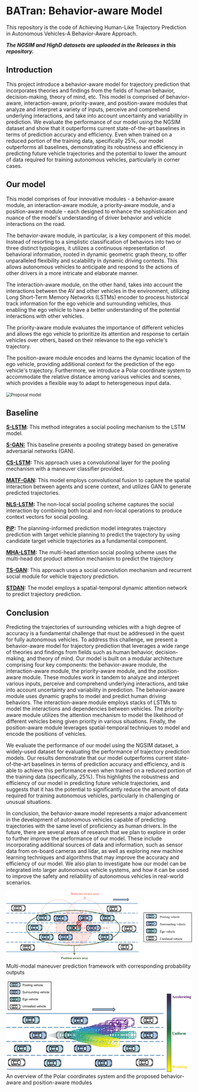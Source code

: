 # BATran: Behavior-aware Model

This repository is the code of Achieving Human-Like Trajectory Prediction in Autonomous Vehicles-A Behavior-Aware Approach.

***The NGSIM and HighD datasets are uploaded in the Releases in this repository.***



## Introduction

This project introduce a behavior-aware model for trajectory prediction that incorporates theories and findings from the fields of human behavior, decision-making, theory of mind, etc. This model is comprised of behavior-aware, interaction-aware, priority-aware, and position-aware modules that analyze and interpret a variety of inputs, perceive and comprehend underlying interactions, and take into account uncertainty and variability in prediction. We evaluate the performance of our model using the NGSIM dataset and show that it outperforms current state-of-the-art baselines in terms of prediction accuracy and efficiency. Even when trained on a reduced portion of the training data, specifically 25%, our model outperforms all baselines, demonstrating its robustness and efficiency in predicting future vehicle trajectories and the potential to lower the amount of data required for training autonomous vehicles, particularly in corner cases.



## Our model

This model comprises of four innovative modules - a behavior-aware module, an interaction-aware module, a priority-aware module, and a position-aware module - each designed to enhance the sophistication and nuance of the model's understanding of driver behavior and vehicle interactions on the road.

 The behavior-aware module, in particular, is a key component of this model. Instead of resorting to a simplistic classification of behaviors into two or three distinct typologies, it utilizes a continuous representation of behavioral information, rooted in dynamic geometric graph theory, to offer unparalleled flexibility and scalability in dynamic driving contexts. This allows autonomous vehicles to anticipate and respond to the actions of other drivers in a more intricate and elaborate manner. 

The interaction-aware module, on the other hand, takes into account the interactions between the AV and other vehicles in the environment, utilizing Long Short-Term Memory Networks (LSTMs) encoder to process historical track information for the ego vehicle and surrounding vehicles, thus enabling the ego vehicle to have a better understanding of the potential interactions with other vehicles. 

The priority-aware module evaluates the importance of different vehicles and allows the ego vehicle to prioritize its attention and response to certain vehicles over others, based on their relevance to the ego vehicle's trajectory. 

The position-aware module encodes and learns the dynamic location of the ego vehicle, providing additional context for the prediction of the ego vehicle's trajectory. Furthermore, we introduce a Polar coordinate system to accommodate the relative distance among various vehicles and scenes, which provides a flexible way to adapt to heterogeneous input data.



<img src="D:\网页下载\toutu4.png" alt="Proposal model" title="Pooling approaches" style="zoom:80%;" />





## Baseline

**[S-LSTM](https://ieeexplore.ieee.org/document/7780479)**: This method integrates a social pooling mechanism to the LSTM model.

**[S-GAN:](https://ieeexplore.ieee.org/document/8578338)** This baseline presents a pooling strategy based on generative adversarial networks (GAN).

**[CS-LSTM](https://ieeexplore.ieee.org/document/8575356):** This approach uses a convolutional layer for the pooling mechanism with a maneuver classifier provided.

**[MATF-GAN](https://ieeexplore.ieee.org/document/8953520):** This model employs convolutional fusion to capture the spatial interaction between agents and scene context, and utilizes GAN to generate predicted trajectories. 

**[NLS-LSTM](https://ieeexplore.ieee.org/document/8813829):** The non-local social pooling scheme captures the social interaction by combining both local and non-local operations to produce context vectors for social pooling.

**[PiP](https://link.springer.com/chapter/10.1007/978-3-030-58589-1_36):** The planning-informed prediction model integrates trajectory prediction with target vehicle planning to predict the trajectory by using candidate target vehicle trajectories as a fundamental component.

**[MHA-LSTM](https://ieeexplore.ieee.org/document/9084255):** The multi-head attention social pooling scheme uses the multi-head dot product attention mechanism to predict the trajectory

**[TS-GAN](https://ieeexplore.ieee.org/document/9151374):** This approach uses a social convolution mechanism and recurrent social module for vehicle trajectory prediction.

**[STDAN](https://ieeexplore.ieee.org/document/9767719):** The model employs a spatial-temporal dynamic attention network to predict trajectory prediction.

## 



## Conclusion

Predicting the trajectories of surrounding vehicles with a high degree of accuracy is a fundamental challenge that must be addressed in the quest for fully autonomous vehicles. To address this challenge, we present a behavior-aware model for trajectory prediction that leverages a wide range of theories and findings from fields such as human behavior, decision-making, and theory of mind. Our model is built on a modular architecture comprising four key components: the behavior-aware module, the interaction-aware module, the priority-aware module, and the position-aware module. These modules work in tandem to analyze and interpret various inputs, perceive and comprehend underlying interactions, and take into account uncertainty and variability in prediction. The behavior-aware module uses dynamic graphs to model and predict human driving behaviors. The interaction-aware module employs stacks of LSTMs to model the interactions and dependencies between vehicles. The priority-aware module utilizes the attention mechanism to model the likelihood of different vehicles being given priority in various situations. Finally, the position-aware module leverages spatial-temporal techniques to model and encode the positions of vehicles. 

We evaluate the performance of our model using the NGSIM dataset, a widely-used dataset for evaluating the performance of trajectory prediction models. Our results demonstrate that our model outperforms current state-of-the-art baselines in terms of prediction accuracy and efficiency, and is able to achieve this performance even when trained on a reduced portion of the training data (specifically, 25%). This highlights the robustness and efficiency of our model in predicting future vehicle trajectories, and suggests that it has the potential to significantly reduce the amount of data required for training autonomous vehicles, particularly in challenging or unusual situations.

In conclusion, the behavior-aware model represents a major advancement in the development of autonomous vehicles capable of predicting trajectories with the same level of proficiency as human drivers. In the future, there are several areas of research that we plan to explore in order to further improve the performance of our model. These include incorporating additional sources of data and information, such as sensor data from on-board cameras and lidar, as well as exploring new machine learning techniques and algorithms that may improve the accuracy and efficiency of our model. We also plan to investigate how our model can be integrated into larger autonomous vehicle systems, and how it can be used to improve the safety and reliability of autonomous vehicles in real-world scenarios.

![image](https://github.com/Petrichor625/BATran-Behavior-aware-Model/blob/main/polar.png)
Multi-modal maneuver prediction framework with corresponding probability outputs

![image](https://github.com/Petrichor625/BATran-Behavior-aware-Model/blob/main/trajectory-3.png)
An overview of the Polar coordinates system and the proposed behavior-aware and position-aware modules
